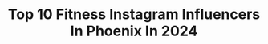 ---
title: Top 10 Fitness Instagram Influencers In Phoenix In 2024
description: >-
  Find top fitness Instagram influencers in Phoenix in 2024. Most popular hashtags: #fitness #love #workout #phoenix.
platform: Instagram
hits: 104
text_top: Discover the most popular Instagram profiles on inBeat.
text_bottom: Our platform aggregates 104 Instagram influencers like this in Phoenix, United States for you to connect with.
profiles:
  - username: "maryanne_rosee"
    fullname: >-
      Maryanne Rose
    bio: >-
      Marketing coach • Agent • Agency owner I help real estate professionals scale online 📲 Digital marketing agency owner 🏡 Real estate @thepanozzoteam
    location: "United States"
    followers: 17025
    engagement: 455
    commentsToLikes: -0.169275
    id: cl84grbez1mgu0i23f61cegtg
    verified: false
    hashtags: "#agencyowner, #digitalmarketer, #businessowner, #digitalmarketingagency"
  - username: "krystalmeraz"
    fullname: >-
      Phoenix
    bio: >-
      Owner of Studio V SYTYCD Choreographer Dance and Fitness with Phoenix Online Group Training M/W/F 3pm PDT 💪🏼 DM for info! Find me on depop! Link👇🏼
    location: "United States"
    followers: 13793
    engagement: 282
    commentsToLikes: 0.028050
    id: ck5bz3qs9qdz80i112gepy5f9
    verified: false
    hashtags: "#quarantine, #phoenixaov, #happymothersday, #choreographybyphoenix"
  - username: "highsteph"
    fullname: >-
      Steph Davis
    bio: >-
      climber▫️base jumper▫️speaker▫️sponsored by Kavu • Yeti • Tenaya • Mammut • Osprey • Gnarly
    location: "United States"
    followers: 104172
    engagement: 124
    commentsToLikes: 0.016258
    id: ck55piciwamct0i11rnumdno1
    verified: true
    hashtags: "#teamevolv, #busylivin, #climbing, #climbingwall"
  - username: "brittanydawnfit"
    fullname: >-
      Brittany Dawn
    bio: >-
      1ON1-GROUP-ONLINE TRAINING💪🏼 Master Trainer/Nutritionist 🎓 @vertimax CPT Reflect what you desire ✨🦄 #WomenEmpowerment
    location: "United States"
    followers: 28701
    engagement: 293
    commentsToLikes: 0.070247
    id: ckapawtnbxriz0i78mnpg6acb
    verified: false
    hashtags: "#legday, #instagood, #phoenix, #fitwomen"
  - username: "lifestylejules"
    fullname: >-
      Julie Werner Xander
    bio: >-
      Fitness,Fashion,Wellness, Beauty, Real estate, Restaurants. 49 year old mom of 3 who tries It all. follow me for education, discounts and fun!
    location: "United States"
    followers: 225521
    engagement: 359
    commentsToLikes: 0.004210
    id: ck5hkn3tdiq760i11cn7nyfgt
    verified: false
    hashtags: "#entrepreneur, #fredastairedancestudioparadisevalley, #realestate, #julesandrobert"
  - username: "realabrahamcorella"
    fullname: >-
      ABRAHAM CORELLA
    bio: >-
      Men’s Fashion | Lifestyle | Coffee | Fitness TikTok: RealAbrahamCorella (150K) 📍Phoenix, AZ 👇🏼Shop for items from my videos
    location: "United States"
    followers: 58622
    engagement: 488
    commentsToLikes: 0.024297
    id: cloxohibs07880j08bvkpeqgq
    verified: false
    hashtags: "#mensfashiontips, #streetstylist, #styletips, #mensstyleguide"
  - username: "phoenix_montoya"
    fullname: >-
      Phoenix Montoya
    bio: >-
      SoCal Living 😎 Trans•Pan🏳️‍⚧️🏳️‍🌈 IATBP Overall Winner 2019 🏆 Mr Trans USA MA 👑 @ravenjadeking 💙🔥🔥 ♋️Sun♐️Moon♎️Risiing “PHOENIX” = 10% OFF Zion CBD⤵️
    location: "United States"
    followers: 29519
    engagement: 295
    commentsToLikes: 0.025402
    id: ck5cbxamdgc3w0i11mybl75z9
    verified: false
    hashtags: "#love, #checkin, #ftm, #physique"
  - username: "wendylynnmyers"
    fullname: >-
      Wendy Myers
    bio: >-
      🔥Trauma Informed Wellness Coach - I HELP PEOPLE LIVE THEIR LIFE TO THE FULLEST🔥 DM me “PHOENIX“ for 1-on-1 coaching ( fitness, nutrition, life,trauma)
    location: "United States"
    followers: 76575
    engagement: 84
    commentsToLikes: 0.117507
    id: ckap8y06gqdo20i78b2cea89p
    verified: false
    hashtags: "#inspire, #traumainformed, #goals, #lifecoach"
  - username: "kim_hildreth"
    fullname: >-
      Kim Hildreth | Health Coach | Pro Beach Volleyball
    bio: >-
      Pro Beach 🏐 FIVB 🇺🇸 | AVP Learning to thrive ☝🏻 day at a time 🫶🏻 @nowfoodsofficial @thebodyelectricyoga @fringeheals @dirtproductgroup 📍 St Pete, FL
    location: "United States"
    followers: 10367
    engagement: 592
    commentsToLikes: 0.036668
    id: cl2yncbf7wjdf0i23xdixf03t
    verified: false
    hashtags: "#nowfoodsofficial, #avptour, #motivation, #avpamerica"
  - username: "jamessturgis_fit"
    fullname: >-
      James Sturgis
    bio: >-
      [21] [fitness] [music] [lifestyle] TikTok: jasturgis9 ‼️ 20% @buckedup ‼️ Use code: Jsturgis9 YouTube: JamesAsturgis Bucked up link⬇️⬇️
    location: "United States"
    followers: 53194
    engagement: 623
    commentsToLikes: 0.041188
    id: ckw1cakq0gjni0j23hamnte6o
    verified: false
    hashtags: "#fitness, #inspiration, #fitnessmotivation, #explore"
---